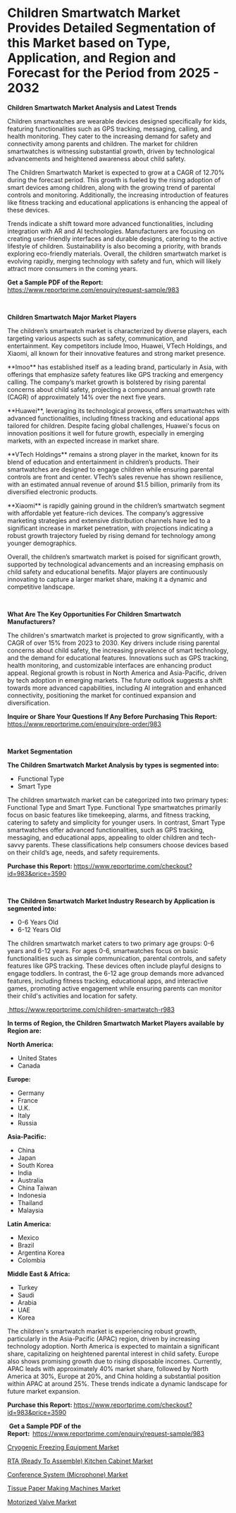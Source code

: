 <p><h1>Children Smartwatch Market Provides Detailed Segmentation of this Market based on Type, Application, and Region and Forecast for the Period from 2025 - 2032</h1></p><p><strong>Children Smartwatch Market Analysis and Latest Trends</strong></p>
<p><p>Children smartwatches are wearable devices designed specifically for kids, featuring functionalities such as GPS tracking, messaging, calling, and health monitoring. They cater to the increasing demand for safety and connectivity among parents and children. The market for children smartwatches is witnessing substantial growth, driven by technological advancements and heightened awareness about child safety.</p><p>The Children Smartwatch Market is expected to grow at a CAGR of 12.70% during the forecast period. This growth is fueled by the rising adoption of smart devices among children, along with the growing trend of parental controls and monitoring. Additionally, the increasing introduction of features like fitness tracking and educational applications is enhancing the appeal of these devices.</p><p>Trends indicate a shift toward more advanced functionalities, including integration with AR and AI technologies. Manufacturers are focusing on creating user-friendly interfaces and durable designs, catering to the active lifestyle of children. Sustainability is also becoming a priority, with brands exploring eco-friendly materials. Overall, the children smartwatch market is evolving rapidly, merging technology with safety and fun, which will likely attract more consumers in the coming years.</p></p>
<p><strong>Get a Sample PDF of the Report:&nbsp;</strong> <a href="https://www.reportprime.com/enquiry/request-sample/983?utm_campaign=2446&utm_medium=2&utm_source=Github&utm_content=ia&utm_term=18032025&utm_id=children-smartwatch">https://www.reportprime.com/enquiry/request-sample/983</a></p>
<p>&nbsp;</p>
<p><strong>Children Smartwatch Major Market Players</strong></p>
<p><p>The children’s smartwatch market is characterized by diverse players, each targeting various aspects such as safety, communication, and entertainment. Key competitors include Imoo, Huawei, VTech Holdings, and Xiaomi, all known for their innovative features and strong market presence.</p><p>**Imoo** has established itself as a leading brand, particularly in Asia, with offerings that emphasize safety features like GPS tracking and emergency calling. The company’s market growth is bolstered by rising parental concerns about child safety, projecting a compound annual growth rate (CAGR) of approximately 14% over the next five years.</p><p>**Huawei**, leveraging its technological prowess, offers smartwatches with advanced functionalities, including fitness tracking and educational apps tailored for children. Despite facing global challenges, Huawei's focus on innovation positions it well for future growth, especially in emerging markets, with an expected increase in market share.</p><p>**VTech Holdings** remains a strong player in the market, known for its blend of education and entertainment in children’s products. Their smartwatches are designed to engage children while ensuring parental controls are front and center. VTech’s sales revenue has shown resilience, with an estimated annual revenue of around $1.5 billion, primarily from its diversified electronic products.</p><p>**Xiaomi** is rapidly gaining ground in the children’s smartwatch segment with affordable yet feature-rich devices. The company’s aggressive marketing strategies and extensive distribution channels have led to a significant increase in market penetration, with projections indicating a robust growth trajectory fueled by rising demand for technology among younger demographics.</p><p>Overall, the children’s smartwatch market is poised for significant growth, supported by technological advancements and an increasing emphasis on child safety and educational benefits. Major players are continuously innovating to capture a larger market share, making it a dynamic and competitive landscape.</p></p>
<p>&nbsp;</p>
<p><strong>What Are The Key Opportunities For Children Smartwatch Manufacturers?</strong></p>
<p><p>The children's smartwatch market is projected to grow significantly, with a CAGR of over 15% from 2023 to 2030. Key drivers include rising parental concerns about child safety, the increasing prevalence of smart technology, and the demand for educational features. Innovations such as GPS tracking, health monitoring, and customizable interfaces are enhancing product appeal. Regional growth is robust in North America and Asia-Pacific, driven by tech adoption in emerging markets. The future outlook suggests a shift towards more advanced capabilities, including AI integration and enhanced connectivity, positioning the market for continued expansion and diversification.</p></p>
<p><strong>Inquire or Share Your Questions If Any Before Purchasing This Report:</strong> <a href="https://www.reportprime.com/enquiry/pre-order/983?utm_campaign=2446&utm_medium=2&utm_source=Github&utm_content=ia&utm_term=18032025&utm_id=children-smartwatch">https://www.reportprime.com/enquiry/pre-order/983</a></p>
<p>&nbsp;</p>
<p><strong>Market Segmentation</strong></p>
<p><strong>The Children Smartwatch Market Analysis by types is segmented into:</strong></p>
<p><ul><li>Functional Type</li><li>Smart Type</li></ul></p>
<p><p>The children smartwatch market can be categorized into two primary types: Functional Type and Smart Type. Functional Type smartwatches primarily focus on basic features like timekeeping, alarms, and fitness tracking, catering to safety and simplicity for younger users. In contrast, Smart Type smartwatches offer advanced functionalities, such as GPS tracking, messaging, and educational apps, appealing to older children and tech-savvy parents. These classifications help consumers choose devices based on their child’s age, needs, and safety requirements.</p></p>
<p><strong>Purchase this Report:&nbsp;</strong><a href="https://www.reportprime.com/checkout?id=983&price=3590&utm_campaign=2446&utm_medium=2&utm_source=Github&utm_content=ia&utm_term=18032025&utm_id=children-smartwatch">https://www.reportprime.com/checkout?id=983&price=3590</a></p>
<p>&nbsp;</p>
<p><strong>The Children Smartwatch Market Industry Research by Application is segmented into:</strong></p>
<p><ul><li>0-6 Years Old</li><li>6-12 Years Old</li></ul></p>
<p><p>The children smartwatch market caters to two primary age groups: 0-6 years and 6-12 years. For ages 0-6, smartwatches focus on basic functionalities such as simple communication, parental controls, and safety features like GPS tracking. These devices often include playful designs to engage toddlers. In contrast, the 6-12 age group demands more advanced features, including fitness tracking, educational apps, and interactive games, promoting active engagement while ensuring parents can monitor their child's activities and location for safety.</p></p>
<p><a href="https://www.reportprime.com/children-smartwatch-r983?utm_campaign=2446&utm_medium=2&utm_source=Github&utm_content=ia&utm_term=18032025&utm_id=children-smartwatch">&nbsp;https://www.reportprime.com/children-smartwatch-r983</a></p>
<p><strong>In terms of Region, the Children Smartwatch Market Players available by Region are:</strong></p>
<p>
    <p> <strong> North America: </strong>
        <ul>
            <li>United States</li>
            <li>Canada</li>
        </ul>
        </p> 
    <p> <strong> Europe: </strong>
        <ul>
            <li>Germany</li>
            <li>France</li>
            <li>U.K.</li>
            <li>Italy</li>
            <li>Russia</li>
        </ul>
        </p> 
    <p> <strong> Asia-Pacific: </strong>
        <ul>
            <li>China</li>
            <li>Japan</li>
            <li>South Korea</li>
            <li>India</li>
            <li>Australia</li>
            <li>China Taiwan</li>
            <li>Indonesia</li>
            <li>Thailand</li>
            <li>Malaysia</li>
        </ul>
        </p> 
    <p> <strong> Latin America: </strong>
        <ul>
            <li>Mexico</li>
            <li>Brazil</li>
            <li>Argentina Korea</li>
            <li>Colombia</li>
        </ul>
        </p> 
    <p> <strong> Middle East & Africa: </strong>
        <ul>
            <li>Turkey</li>
            <li>Saudi</li>
            <li>Arabia</li>
            <li>UAE</li>
            <li>Korea</li>
        </ul>
    </p>
    </p>
<p><p>The children's smartwatch market is experiencing robust growth, particularly in the Asia-Pacific (APAC) region, driven by increasing technology adoption. North America is expected to maintain a significant share, capitalizing on heightened parental interest in child safety. Europe also shows promising growth due to rising disposable incomes. Currently, APAC leads with approximately 40% market share, followed by North America at 30%, Europe at 20%, and China holding a substantial position within APAC at around 25%. These trends indicate a dynamic landscape for future market expansion.</p></p>
<p><strong>Purchase this Report: </strong><a href="https://www.reportprime.com/checkout?id=983&price=3590&utm_campaign=2446&utm_medium=2&utm_source=Github&utm_content=ia&utm_term=18032025&utm_id=children-smartwatch">https://www.reportprime.com/checkout?id=983&price=3590</a></p>
<p>&nbsp;<strong>Get a Sample PDF of the Report:&nbsp;&nbsp;</strong><a href="https://www.reportprime.com/enquiry/request-sample/983?utm_campaign=2446&utm_medium=2&utm_source=Github&utm_content=ia&utm_term=18032025&utm_id=children-smartwatch">https://www.reportprime.com/enquiry/request-sample/983</a></p>
<p><strong></strong></p>
<p><p><a href="https://www.linkedin.com/pulse/growth-potential-cryogenic-freezing-equipment-market-trend-analysis-6vjme?utm_campaign=2446&utm_medium=2&utm_source=Github&utm_content=ia&utm_term=18032025&utm_id=children-smartwatch">Cryogenic Freezing Equipment Market</a></p><p><a href="https://github.com/laconiioba3/Market-Research-Report-List-1/blob/main/rta-ready-to-assemble-kitchen-cabinet-market.md?utm_campaign=2446&utm_medium=2&utm_source=Github&utm_content=ia&utm_term=18032025&utm_id=children-smartwatch">RTA (Ready To Assemble) Kitchen Cabinet Market</a></p><p><a href="https://github.com/szaszgrychkq/Market-Research-Report-List-1/blob/main/conference-system-microphone-market.md?utm_campaign=2446&utm_medium=2&utm_source=Github&utm_content=ia&utm_term=18032025&utm_id=children-smartwatch">Conference System (Microphone) Market</a></p><p><a href="https://www.linkedin.com/pulse/tissue-paper-making-machines-market-analysis-from-2025-2032-projected-7huxe?utm_campaign=2446&utm_medium=2&utm_source=Github&utm_content=ia&utm_term=18032025&utm_id=children-smartwatch">Tissue Paper Making Machines Market</a></p><p><a href="https://www.linkedin.com/pulse/motorized-valve-market-size-types-share-forecast-research-lprue?utm_campaign=2446&utm_medium=2&utm_source=Github&utm_content=ia&utm_term=18032025&utm_id=children-smartwatch">Motorized Valve Market</a></p></p>
